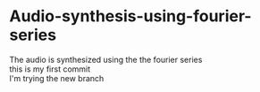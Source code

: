 # Audio-synthesis-using-fourier-series
The audio is synthesized using the the fourier series
<br>
this is my first commit
<br>
I'm trying the new branch
